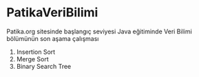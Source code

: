 # PatikaVeriBilimi
Patika.org sitesinde başlangıç seviyesi  Java eğitiminde Veri Bilimi bölümünün son aşama çalışması

1. Insertion Sort
2. Merge Sort
3. Binary Search Tree
